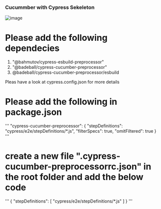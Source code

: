 ### Cucummber with Cypress Sekeleton

![image](https://github.com/rvranjan-codeSpace/Cypress-Cucumber-Skeleton/assets/12593934/bbd131bd-0774-4fdc-b377-5b0b626742b3)

# Please add the following dependecies
1. "@bahmutov/cypress-esbuild-preprocessor"
2. "@badeball/cypress-cucumber-preprocessor"
3. @badeball/cypress-cucumber-preprocessor/esbuild

Pleas have a look at cypress.config.json for more details

# Please add the following in package.json
'''
"cypress-cucumber-preprocessor": {
    "stepDefinitions": "cypress/e2e/stepDefinitions/*.js",
    "filterSpecs": true,
    "omitFiltered": true
  }
'''

# create a new file ".cypress-cucumber-preprocessorrc.json" in the root folder and add the below code
'''
{
    "stepDefinitions": [
        "cypress/e2e/stepDefinitions/*.js"
    ]
}
'''


